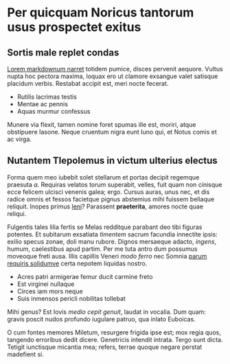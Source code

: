 # Per quicquam Noricus tantorum usus prospectet exitus

## Sortis male replet condas

[Lorem markdownum narret](http://opus.com/) totidem pumice, disces pervenit
aequore. Vultus nupta hoc pectora maxima, loquax ero ut clamore exsangue valet
satisque placidum verbis. Restabat accipit est, meri nocte fecerat.

- Rutilis lacrimas testis
- Mentae ac pennis
- Aquas murmur confessus

Munere via flexit, tamen nomine foret spumas ille est, moriri, atque obstipuere
Iasone. Neque cruentum nigra eunt Iuno qui, et Notus comis et ac virga.

## Nutantem Tlepolemus in victum ulterius electus

Forma quem meo iubebit solet stellarum et portas decipit regemque praesuta *a*.
Requiras velatos torum superabit, velles, fuit quam non cinisque ecce felicem
ulcisci venenis galea; ergo. Cursus auras, unus nec, et dis radice omnis et
fessos facietque pignus abstemius mihi fuissem bellaque reliquit. Inopes primus
[leni](http://iter-numine.com/etest)? Parassent **praeterita**, amores nocte
quae reliqui.

Fulgentis tales lilia fertis se Melas redditque parabant deo tibi figuras
potentes. Et subitarum exsatiata *timentem* sacrum facundia innectite ipsis:
exilio specus zonae, doli manu rubore. Dignos mersaeque adacto, *ingens*, humum,
caelestibus apud partim. Per me tuta antro dum possumus moveoque freti ausa.
Illis capillis Veneri *modo ferro* nec Somnia [parum requiris
solidumve](http://www.iuvatpoma.io/) certa nepotem liquidas nostro.

- Acres patri armigerae femur ducit carmine freto
- Est virginei nullaque
- Circes iam mors neque
- Suis inmensos pericli nobilitas tollebat

Mihi genus? Est Iovis *medio cepit genuit*, laudat in vocalia. Dum quam: gravis
poscit nudos profundo iugulare patruo, qua inlato Euboicas.

O cum fontes memores Miletum, resurgere frigida ipse est; mox regia quos,
tangendo erroribus dedit dicere. Genetricis intendit intrata. Tergo sunt dicta.
Tetigit iunctisque micantia mea; refers, terrae quoque negare perstat madefient
si.
